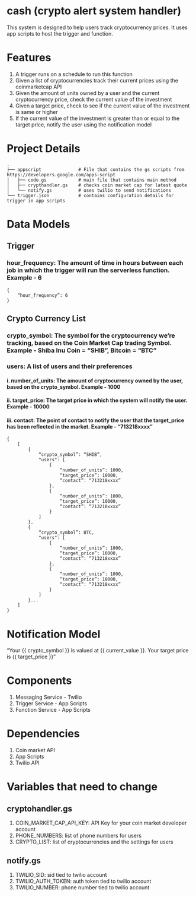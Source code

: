 # cash (crypto alert system handler)
This system is designed to help users track cryptocurrency prices. It uses app scripts to host the trigger and function.
 
# Features
1. A trigger runs on a schedule to run this function
2. Given a list of cryptocurrencies track their current prices using the coinmarketcap API
3. Given the amount of units owned by a user and the current cryptocurrency price, check the current value of the investment
4. Given a target price, check to see if the current value of the investment is same or higher
5. If the current value of the investment is greater than or equal to the target price, notify the user using the notification model

# Project Details
    .
    ├── appscript              # File that contains the gs scripts from https://developers.google.com/apps-script 
    │   ├── code.gs            # main file that contains main method
    │   ├── crypthandler.gs    # checks coin market cap for latest quote
    │   └── notify.gs          # uses twilio to send notifications
    └── trigger.json           # contains configuration details for trigger in app scripts
 
# Data Models
## Trigger
### hour_frequency: The amount of time in hours between each job in which the trigger will run the serverless function. Example - 6
    
    {
		“hour_frequency”: 6
    }
## Crypto Currency List
### crypto_symbol: The symbol for the cryptocurrency we’re tracking, based on the Coin Market Cap trading Symbol. Example - Shiba Inu Coin = “SHIB”, Bitcoin = “BTC”
### users: A list of users and their preferences
#### i. number_of_units: The amount of cryptocurrency owned by the user, based on the crypto_symbol. Example - 1000
#### ii. target_price: The target price in which the system will notify the user. Example - 10000
#### iii. contact: The point of contact to notify the user that the target_price has been reflected in the market. Example - “713218xxxx”

	{
		[
			{
                “crypto_symbol”: “SHIB”,
                "users": [
                    {
                        “number_of_units”: 1000,
                        “target_price”: 10000,
                        “contact”: “713218xxxx”
                    },
                    {
                        “number_of_units”: 1000,
                        “target_price”: 10000,
                        “contact”: “713218xxxx”
                    }
                ]
            }.
            {
                “crypto_symbol”: BTC,
                "users": [
                    {
                        “number_of_units”: 1000,
                        “target_price”: 10000,
                        “contact”: “713218xxxx”
                    },
                    {
                        “number_of_units”: 1000,
                        “target_price”: 10000,
                        “contact”: “713218xxxx”
                    }
                ]
            }...
        ]
    }

# Notification Model
“Your {{ crypto_symbol }} is valued at {{ current_value }}. Your target price is {{ target_price }}”
 
# Components
1. Messaging Service - Twilio
2. Trigger Service - App Scripts
3. Function Service -  App Scripts
 
# Dependencies
1. Coin market API
2. App Scripts
3. Twilio API

# Variables that need to change

## cryptohandler.gs
1. COIN_MARKET_CAP_API_KEY: API Key for your coin market developer account
2. PHONE_NUMBERS: list of phone numbers for users
3. CRYPTO_LIST: list of cryptocurrencies and the settings for users

## notify.gs
1. TWILIO_SID: sid tied to twilio account
2. TWILIO_AUTH_TOKEN: auth token tied to twilio account
3. TWILIO_NUMBER: phone number tied to twilio account
